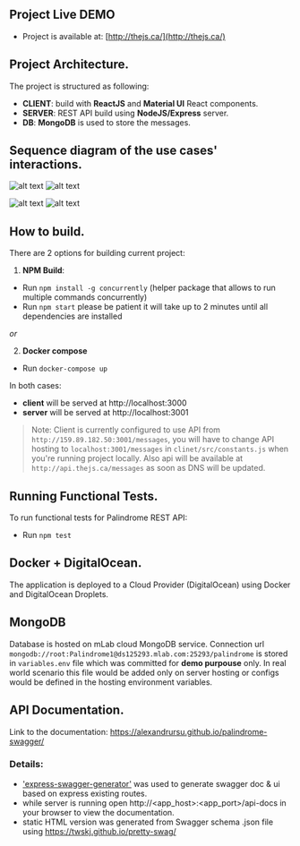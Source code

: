## Project Live DEMO
- Project is available at: [http://thejs.ca/](http://thejs.ca/)

## Project Architecture.
The project is structured as following:
- **CLIENT**: build with **ReactJS** and **Material UI** React components.
- **SERVER**: REST API build using **NodeJS/Express** server.
- **DB**: **MongoDB** is used to store the messages.

## Sequence diagram of the use cases' interactions.
![alt text](https://alexandrursu.github.io/palindrome-swagger/new-sequence.png "Add message diagram")
![alt text](https://alexandrursu.github.io/palindrome-swagger/details-sequence.png "Get details diagram")

![alt text](https://alexandrursu.github.io/palindrome-swagger/list-sequence.png "List messages diagram")
![alt text](https://alexandrursu.github.io/palindrome-swagger/delete-sequence.png "Delete message diagram")

## How to build.
There are 2 options for building current project:
1. **NPM Build**:
- Run `npm install -g concurrently` (helper package that allows to run multiple commands concurrently)
- Run `npm start` please be patient it will take up to 2 minutes until all dependencies are installed

_or_

2. **Docker compose**
- Run `docker-compose up`

In both cases:
- **client** will be served at http://localhost:3000
- **server** will be served at http://localhost:3001

> Note: 
Client is currently configured to use API from `http://159.89.182.50:3001/messages`, you will have to change API hosting to `localhost:3001/messages` in `clinet/src/constants.js` when you're running project locally. 
Also api will be available at `http://api.thejs.ca/messages` as soon as DNS will be updated. 
## Running Functional Tests.
To run functional tests for Palindrome REST API:
- Run `npm test` 

## Docker + DigitalOcean.
The application is deployed to a Cloud Provider (DigitalOcean) using Docker and DigitalOcean Droplets. 

## MongoDB 
Database is hosted on mLab cloud MongoDB service. Connection url `mongodb://root:Palindrome1@ds125293.mlab.com:25293/palindrome` is stored in `variables.env` file which was committed for **demo purpouse** only. 
In real world scenario this file would be added only on server hosting or configs would be defined in the hosting environment variables.  

## API Documentation.
Link to the documentation: https://alexandrursu.github.io/palindrome-swagger/

### Details:
- ['express-swagger-generator'](https://www.npmjs.com/package/express-swagger-generator) was used to generate swagger doc & ui based on express existing routes.
- while server is running open http://<app_host>:<app_port>/api-docs in your browser to view the documentation.
- static HTML version was generated from Swagger schema .json file using https://twskj.github.io/pretty-swag/
